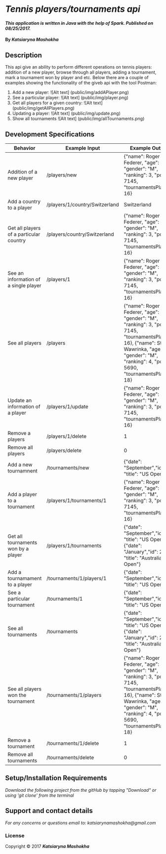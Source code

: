 # _Tennis players/tournaments api_
####  _This application is written in Java with the help of Spark. Published on 08/25/2017._
#### By _**Katsiaryna Mashokha**_
## Description
This api give an ability to perform different operations on tennis players: addition of a new player, browse through all players, adding a tournament, mark a tournament won by player and etc. Below there are a couple of examples showing the functionality of the giveb api with the tool Postman:
1) Add a new player: ![Alt text] (public/img/addAPlayer.png)
2) See a particular player: ![Alt text] (public/img/player.png)
3) Get all players for a given country:  ![Alt text] (public/img/getAllPlayers.png)
4) Updating a player: ![Alt text] (public/img/update.png)
5) Show all tournaments ![Alt text] (public/img/allTournaments.png)

## Development Specifications
| Behavior      | Example Input         | Example Output        |
| ------------- | ------------- | ------------- |
| Addition of a new player|/players/new|{"name": Roger Federer, "age": 36, "gender": "M", "ranking": 3, "points": 7145, "tournamentsPlayed": 16}|
| Add a country to a player|/players/1/country/Switzerland| Switzerland|
| Get all players of a particular country|/players/country/Switzerland|{"name": Roger Federer, "age": 36, "gender": "M", "ranking": 3, "points": 7145, "tournamentsPlayed": 16}|
| See an information of a single player |/players/1|{"name": Roger Federer, "age": 36, "gender": "M", "ranking": 3, "points": 7145, "tournamentsPlayed": 16}|
| See all players | /players |{"name": Roger Federer, "age": 36, "gender": "M", "ranking": 3, "points": 7145, "tournamentsPlayed": 16}, {"name": Stan Wawrinka, "age": 32, "gender": "M", "ranking": 4, "points": 5690, "tournamentsPlayed": 18}|
| Update an information of a player |/players/1/update|{"name": Roger Federer, "age": 37, "gender": "M", "ranking": 3, "points": 7145, "tournamentsPlayed": 16}|
| Remove a players | /players/1/delete |1|
| Remove all players | /players/delete |0|
| Add a new tournamnent | /tournaments/new | {"date": "September","id": 1, "title": "US Open"}|
| Add a player to a tournament | /players/1/tournaments/1 |{"name": Roger Federer, "age": 36, "gender": "M", "ranking": 3, "points": 7145, "tournamentsPlayed": 16} |
| Get all tournaments won by a player | /players/1/tournaments |{"date": "September","id": 1, "title": "US Open"}, {"date": "January","id": 2, "title": "Australian Open"} |
| Add a tournamament to a player | /tournaments/1/players/1 | {"date": "September","id": 1, "title": "US Open"} |
| See a particular tournament | /tournaments/1 |{"date": "September","id": 1, "title": "US Open"}  |
| See all tournaments | /tournaments | {"date": "September","id": 1, "title": "US Open"}, {"date": "January","id": 2, "title": "Australian Open"} |
| See all players won the tournament | /tournaments/1/players |{"name": Roger Federer, "age": 36, "gender": "M", "ranking": 3, "points": 7145, "tournamentsPlayed": 16}, {"name": Stan Wawrinka, "age": 32, "gender": "M", "ranking": 4, "points": 5690, "tournamentsPlayed": 18} |
| Remove a tournament | /tournaments/1/delete | 1 |
| Remove all tournaments | /tournaments/delete | 0 |


## Setup/Installation Requirements
_Download the following project from the gitHub by tapping "Download" or using 'git clone' from the terminal_

## Support and contact details
_For any concerns or questions email to: katsiarynamashokha@gmail.com_

### License
Copyright © 2017 **_Katsiaryna Mashokha_**